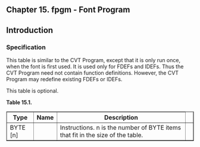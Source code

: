 <div xmlns="http://www.w3.org/1999/xhtml" role="" class="chapter"><div class="titlepage"><div><div><h2 class="title"><a name="chapter.fpgm"></a>Chapter 15. fpgm - Font Program </h2></div></div></div><div role="fragment" class="section"><div class="titlepage"><div><div><h2 class="title" style="clear: both"><a name="idm383055459008"></a>Introduction</h2></div></div></div><div role="specification" class="section"><div class="titlepage"><div><div><h3 class="title"><a name="section.15.1.1"></a>Specification</h3></div></div></div><p role="">This table is similar to the CVT Program, except that it
          is only run once, when the font is first used. It is used
          only for FDEFs and IDEFs. Thus the CVT Program need not
          contain function definitions. However, the CVT Program may
          redefine existing FDEFs or IDEFs.</p><p role="">This table is optional.</p><div class="table"><a name="idm383055456192"></a><p class="title"><strong>Table 15.1. </strong></p><div class="table-contents"><table role="" class="table" border="1"><colgroup><col/><col/><col/><col/></colgroup><thead><tr><th role="">Type</th><th role="">Name</th><th role="">Description</th><td class="auto-generated"> </td></tr></thead><tbody><tr><td role="">BYTE [n]</td><td role=""> </td><td role="">Instructions. n is the number of BYTE items
	      that fit in the size of the table.</td><td class="auto-generated"> </td></tr></tbody></table></div></div><br class="table-break"/></div></div></div>